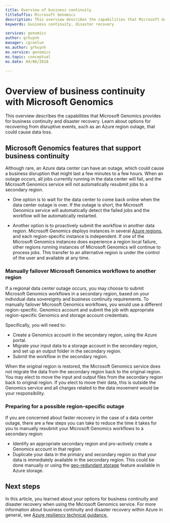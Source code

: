 ```yaml
---
title: Overview of business continuity
titleSuffix: Microsoft Genomics
description: This overview describes the capabilities that Microsoft Genomics provides for business continuity and disaster recovery. 
keywords: business continuity, disaster recovery

services: genomics
author: grhuynh
manager: cgronlun
ms.author: grhuynh
ms.service: genomics
ms.topic: conceptual
ms.date: 04/06/2018

---
```

# Overview of business continuity with Microsoft Genomics
This overview describes the capabilities that Microsoft Genomics provides for business continuity and disaster recovery. Learn about options for recovering from disruptive events, such as an Azure region outage, that could cause data loss. 


## Microsoft Genomics features that support business continuity 
Although rare, an Azure data center can have an outage, which could cause a business disruption that might last a few minutes to a few hours. When an outage occurs, all jobs currently running in the data center will fail, and the Microsoft Genomics service will not automatically resubmit jobs to a secondary region. 

* One option is to wait for the data center to come back online when the data center outage is over. If the outage is short, the Microsoft Genomics service will automatically detect the failed jobs and the workflow will be automatically restarted.

* Another option is to proactively submit the workflow in another data region. Microsoft Genomics deploys instances in several [Azure regions](https://azure.microsoft.com/regions/services/), and each region-specific instance is independent. If one of the Microsoft Genomics instances does experience a region local failure, other regions running instances of Microsoft Genomics will continue to process jobs. This transfer to an alternative region is under the control of the user and available at any time.


### Manually failover Microsoft Genomics workflows to another region
If a regional data center outage occurs, you may choose to submit Microsoft Genomics workflows in a secondary region, based on your individual data sovereignty and business continuity requirements. To manually failover Microsoft Genomics workflows, you would use a different region-specific. Genomics account and submit the job with appropriate region-specific Genomics and storage account credentials.

Specifically, you will need to:
* Create a Genomics account in the secondary region, using the Azure portal. 
* Migrate your input data to a storage account in the secondary region, and set up an output folder in the secondary region.
* Submit the workflow in the secondary region.

When the original region is restored, the Microsoft Genomics service does not migrate the data from the secondary region back to the original region. You may elect to move the input and output files from the secondary region back to original region.  If you elect to move their data, this is outside the Genomics service and all charges related to the data movement would be your responsibility. 

### Preparing for a possible region-specific outage
If you are concerned about faster recovery in the case of a data center outage, there are a few steps you can take to reduce the time it takes for you to manually resubmit your Microsoft Genomics workflows to a secondary region:

* Identify an appropriate secondary region and pro-actively create a Genomics account in that region
* Duplicate your data in the primary and secondary region so that your data is immediately available in the secondary region. This could be done manually or using the [geo-redundant storage](https://docs.microsoft.com/azure/storage/common/storage-redundancy) feature available in Azure storage. 

## Next steps
In this article, you learned about your options for business continuity and disaster recovery when using the Microsoft Genomics service. For more information about business continuity and disaster recovery within Azure in general, see [Azure resiliency technical guidance.](https://docs.microsoft.com/azure/architecture/resiliency/recovery-loss-azure-region) 